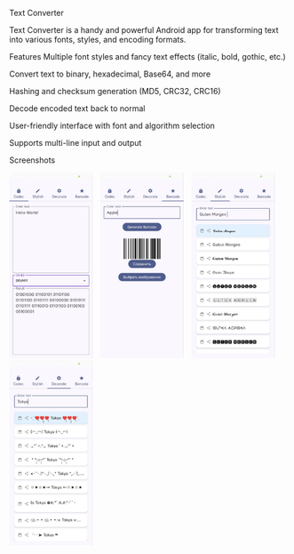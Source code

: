 Text Converter

Text Converter is a handy and powerful Android app for transforming text into various fonts, styles, and encoding formats.

Features
Multiple font styles and fancy text effects (italic, bold, gothic, etc.)

Convert text to binary, hexadecimal, Base64, and more

Hashing and checksum generation (MD5, CRC32, CRC16)

Decode encoded text back to normal

User-friendly interface with font and algorithm selection

Supports multi-line input and output

Screenshots
<p float="left">
  <img src="docs/images/codec.jpg" width="150" style="margin-right:10px;" />
  <img src="docs/images/barcode.jpg" width="150" style="margin-right:10px;" />
  <img src="docs/images/stylish.jpg" width="150" style="margin-right:10px;" />
  <img src="docs/images/decorate.jpg" width="150" />
</p>
